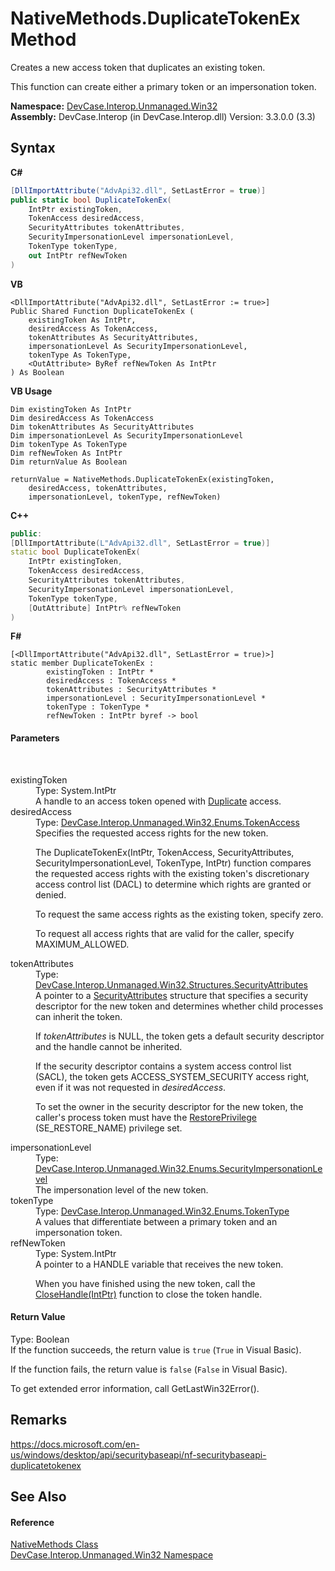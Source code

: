 # NativeMethods.DuplicateTokenEx Method 
 

Creates a new access token that duplicates an existing token. 

 This function can create either a primary token or an impersonation token.

**Namespace:**&nbsp;<a href="N_DevCase_Interop_Unmanaged_Win32">DevCase.Interop.Unmanaged.Win32</a><br />**Assembly:**&nbsp;DevCase.Interop (in DevCase.Interop.dll) Version: 3.3.0.0 (3.3)

## Syntax

**C#**<br />
``` C#
[DllImportAttribute("AdvApi32.dll", SetLastError = true)]
public static bool DuplicateTokenEx(
	IntPtr existingToken,
	TokenAccess desiredAccess,
	SecurityAttributes tokenAttributes,
	SecurityImpersonationLevel impersonationLevel,
	TokenType tokenType,
	out IntPtr refNewToken
)
```

**VB**<br />
``` VB
<DllImportAttribute("AdvApi32.dll", SetLastError := true>]
Public Shared Function DuplicateTokenEx ( 
	existingToken As IntPtr,
	desiredAccess As TokenAccess,
	tokenAttributes As SecurityAttributes,
	impersonationLevel As SecurityImpersonationLevel,
	tokenType As TokenType,
	<OutAttribute> ByRef refNewToken As IntPtr
) As Boolean
```

**VB Usage**<br />
``` VB Usage
Dim existingToken As IntPtr
Dim desiredAccess As TokenAccess
Dim tokenAttributes As SecurityAttributes
Dim impersonationLevel As SecurityImpersonationLevel
Dim tokenType As TokenType
Dim refNewToken As IntPtr
Dim returnValue As Boolean

returnValue = NativeMethods.DuplicateTokenEx(existingToken, 
	desiredAccess, tokenAttributes, 
	impersonationLevel, tokenType, refNewToken)
```

**C++**<br />
``` C++
public:
[DllImportAttribute(L"AdvApi32.dll", SetLastError = true)]
static bool DuplicateTokenEx(
	IntPtr existingToken, 
	TokenAccess desiredAccess, 
	SecurityAttributes tokenAttributes, 
	SecurityImpersonationLevel impersonationLevel, 
	TokenType tokenType, 
	[OutAttribute] IntPtr% refNewToken
)
```

**F#**<br />
``` F#
[<DllImportAttribute("AdvApi32.dll", SetLastError = true)>]
static member DuplicateTokenEx : 
        existingToken : IntPtr * 
        desiredAccess : TokenAccess * 
        tokenAttributes : SecurityAttributes * 
        impersonationLevel : SecurityImpersonationLevel * 
        tokenType : TokenType * 
        refNewToken : IntPtr byref -> bool 

```


#### Parameters
&nbsp;<dl><dt>existingToken</dt><dd>Type: System.IntPtr<br />A handle to an access token opened with <a href="T_DevCase_Interop_Unmanaged_Win32_Enums_TokenAccess">Duplicate</a> access.</dd><dt>desiredAccess</dt><dd>Type: <a href="T_DevCase_Interop_Unmanaged_Win32_Enums_TokenAccess">DevCase.Interop.Unmanaged.Win32.Enums.TokenAccess</a><br />Specifies the requested access rights for the new token. 

 The DuplicateTokenEx(IntPtr, TokenAccess, SecurityAttributes, SecurityImpersonationLevel, TokenType, IntPtr) function compares the requested access rights with the existing token's discretionary access control list (DACL) to determine which rights are granted or denied. 

 To request the same access rights as the existing token, specify zero. 

 To request all access rights that are valid for the caller, specify MAXIMUM_ALLOWED.</dd><dt>tokenAttributes</dt><dd>Type: <a href="T_DevCase_Interop_Unmanaged_Win32_Structures_SecurityAttributes">DevCase.Interop.Unmanaged.Win32.Structures.SecurityAttributes</a><br />A pointer to a <a href="T_DevCase_Interop_Unmanaged_Win32_Structures_SecurityAttributes">SecurityAttributes</a> structure that specifies a security descriptor for the new token and determines whether child processes can inherit the token. 

 If *tokenAttributes* is NULL, the token gets a default security descriptor and the handle cannot be inherited. 

 If the security descriptor contains a system access control list (SACL), the token gets ACCESS_SYSTEM_SECURITY access right, even if it was not requested in *desiredAccess*. 

 To set the owner in the security descriptor for the new token, the caller's process token must have the <a href="T_DevCase_Interop_Unmanaged_Win32_Enums_ProcessPrivileges">RestorePrivilege</a> (SE_RESTORE_NAME) privilege set.</dd><dt>impersonationLevel</dt><dd>Type: <a href="T_DevCase_Interop_Unmanaged_Win32_Enums_SecurityImpersonationLevel">DevCase.Interop.Unmanaged.Win32.Enums.SecurityImpersonationLevel</a><br />The impersonation level of the new token.</dd><dt>tokenType</dt><dd>Type: <a href="T_DevCase_Interop_Unmanaged_Win32_Enums_TokenType">DevCase.Interop.Unmanaged.Win32.Enums.TokenType</a><br />A values that differentiate between a primary token and an impersonation token.</dd><dt>refNewToken</dt><dd>Type: System.IntPtr<br />A pointer to a HANDLE variable that receives the new token. 

 When you have finished using the new token, call the <a href="M_DevCase_Interop_Unmanaged_Win32_NativeMethods_CloseHandle">CloseHandle(IntPtr)</a> function to close the token handle.</dd></dl>

#### Return Value
Type: Boolean<br />If the function succeeds, the return value is `true` (`True` in Visual Basic). 

 If the function fails, the return value is `false` (`False` in Visual Basic). 

 To get extended error information, call GetLastWin32Error(). 



## Remarks
<a href="https://docs.microsoft.com/en-us/windows/desktop/api/securitybaseapi/nf-securitybaseapi-duplicatetokenex" target="_blank">https://docs.microsoft.com/en-us/windows/desktop/api/securitybaseapi/nf-securitybaseapi-duplicatetokenex</a>

## See Also


#### Reference
<a href="T_DevCase_Interop_Unmanaged_Win32_NativeMethods">NativeMethods Class</a><br /><a href="N_DevCase_Interop_Unmanaged_Win32">DevCase.Interop.Unmanaged.Win32 Namespace</a><br />